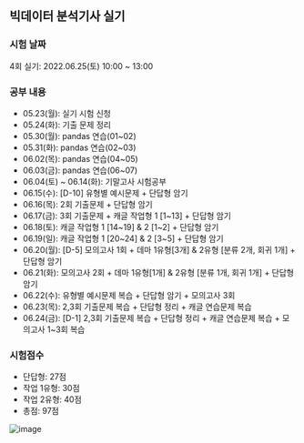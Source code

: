 <h2>빅데이터 분석기사 실기</h2>

### 시험 날짜
<p> 4회 실기: 2022.06.25(토) 10:00 ~ 13:00</p>

<h3>공부 내용</h3>
<ul>
    <li>05.23(월): 실기 시험 신청</li>
    <li>05.24(화): 기출 문제 정리</li>
    <li>05.30(월): pandas 연습(01~02)</li>
    <li>05.31(화): pandas 연습(02~03)</li>
    <li>06.02(목): pandas 연습(04~05)</li>
    <li>06.03(금): pandas 연습(06~07)</li>
    <li>06.04(토) ~ 06.14(화): 기말고사 시험공부</li>
    <li>06.15(수): [D-10] 유형별 예시문제 + 단답형 암기</li>
    <li>06.16(목): 2회 기출문제 + 단답형 암기</li>
    <li>06.17(금): 3회 기출문제 + 캐글 작업형 1 [1~13] + 단답형 암기</li>
    <li>06.18(토): 캐글 작업형 1 [14~19] & 2 [1~2] + 단답형 암기</li>
    <li>06.19(일): 캐글 작업형 1 [20~24] & 2 [3~5] + 단답형 암기</li>
    <li>06.20(월): [D-5] 모의고사 1회 + 데마 1유형[3개] & 2유형 [분류 2개, 회귀 1개] + 단답형 암기</li>
    <li>06.21(화): 모의고사 2회 + 데마 1유형[1개] & 2유형 [분류 1개, 회귀 1개] + 단답형 암기</li>
    <li>06.22(수): 유형별 예시문제 복습 + 단답형 암기 + 모의고사 3회</li>
    <li>06.23(목): 2,3회 기출문제 복습 + 단답형 정리 + 캐글 연습문제 복습</li>
    <li>06.24(금): [D-1] 2,3회 기출문제 복습 + 단답형 정리 + 캐글 연습문제 복습 + 모의고사 1~3회 복습</li>
</ul>

<h3> 시험점수 </h3>
<ul>
    <li>단답형: 27점</li>
    <li>작업 1유형: 30점</li>
    <li>작업 2유형: 40점</li>
    <li>총점: 97점</li>
</ul>

![image](https://user-images.githubusercontent.com/71007836/177940464-2011b619-a696-4706-ad0e-10680f4e03b1.png)
